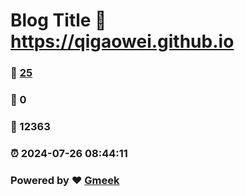 # Blog Title :link: https://qigaowei.github.io 
### :page_facing_up: [25](https://qigaowei.github.io/tag.html) 
### :speech_balloon: 0 
### :hibiscus: 12363 
### :alarm_clock: 2024-07-26 08:44:11 
### Powered by :heart: [Gmeek](https://github.com/Meekdai/Gmeek)
